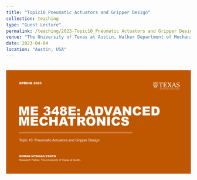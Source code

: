 ```yaml
---
title: "Topic10_Pneumatic Actuators and Gripper Design"
collection: teaching
type: "Guest Lecture"
permalink: /teaching/2023-Topic10_Pneumatic Actuators and Gripper Design
venue: "The University of Texas at Austin, Walker Department of Mechanical Engineering"
date: 2023-04-04
location: "Austin, USA"
---
```

<br/><img src='/images/UT_AM.png'>